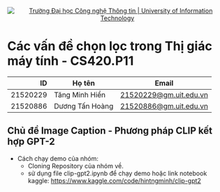 <p align="center">
  <a href="https://www.uit.edu.vn/" title="Trường Đại học Công nghệ Thông tin" style="border: none;">
    <img src="https://i.imgur.com/WmMnSRt.png" alt="Trường Đại học Công nghệ Thông tin | University of Information Technology">
  </a>
</p>

# Các vấn đề chọn lọc trong Thị giác máy tính - CS420.P11
| ID | Họ tên | Email |
|------:|------------|----------|
|21520229|Tăng Minh Hiển|21520229@gm.uit.edu.vn|
|21520886|Dương Tấn Hoàng|21520886@gm.uit.edu.vn|
## Chủ đề Image Caption - Phương pháp CLIP kết hợp GPT-2
- Cách chạy demo của nhóm:
    + Cloning Repository của nhóm về.
    + sử dụng file clip-gpt2.ipynb để chạy demo hoặc link notebook kaggle: https://www.kaggle.com/code/hintngminh/clip-gpt2